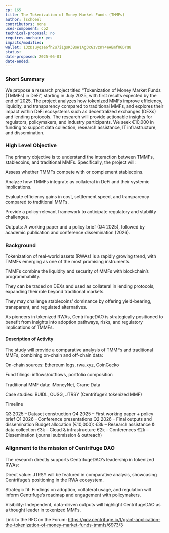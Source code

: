 ```yaml
---
cp: 165
title: The Tokenization of Money Market Funds (TMMFs)
author: lschoenl
contributors: none
uses-component: cp2
technical-proposal: no
requires-onchain: yes
impacts/modifies: 
wallet: 13zDsuyqze6fh2u7i1gsK3BsW1Ag3cGzvznY4eABmfU6DYQ8
status: 
date-proposed: 2025-06-01
date-ended: 
---
```


### Short Summary 

 We propose a research project titled “Tokenization of Money Market Funds (TMMFs) in DeFi”, starting in July 2025, with first results expected by the end of 2025. The project analyzes how tokenized MMFs improve efficiency, liquidity, and transparency compared to traditional MMFs, and explores their impact within DeFi ecosystems such as decentralized exchanges (DEXs) and lending protocols. The research will provide actionable insights for regulators, policymakers, and industry participants. We seek €10,000 in funding to support data collection, research assistance, IT infrastructure, and dissemination.

### High Level Objective

The primary objective is to understand the interaction between TMMFs, stablecoins, and traditional MMFs. Specifically, the project will:

Assess whether TMMFs compete with or complement stablecoins.

Analyze how TMMFs integrate as collateral in DeFi and their systemic implications.

Evaluate efficiency gains in cost, settlement speed, and transparency compared to traditional MMFs.

Provide a policy-relevant framework to anticipate regulatory and stability challenges.

Outputs: A working paper and a policy brief (Q4 2025), followed by academic publication and conference dissemination (2026).

### Background

Tokenization of real-world assets (RWAs) is a rapidly growing trend, with TMMFs emerging as one of the most promising instruments. 

TMMFs combine the liquidity and security of MMFs with blockchain’s programmability. 

They can be traded on DEXs and used as collateral in lending protocols, expanding their role beyond traditional markets.

They may challenge stablecoins’ dominance by offering yield-bearing, transparent, and regulated alternatives.

As pioneers in tokenized RWAs, CentrifugeDAO is strategically positioned to benefit from insights into adoption pathways, risks, and regulatory implications of TMMFs.

#### Description of Activity 

The study will provide a comparative analysis of TMMFs and traditional MMFs, combining on-chain and off-chain data:

On-chain sources: Ethereum logs, rwa.xyz, CoinGecko

Fund filings: inflows/outflows, portfolio composition

Traditional MMF data: iMoneyNet, Crane Data

Case studies: BUIDL, OUSG, JTRSY (Centrifuge’s tokenized MMF)

Timeline

Q3 2025 – Dataset construction
Q4 2025 – First working paper + policy brief
Q1 2026 – Conference presentations
Q2 2026 – Final outputs and dissemination
Budget allocation (€10,000):
€3k – Research assistance & data collection
€3k – Cloud & infrastructure
€2k – Conferences
€2k – Dissemination (journal submission & outreach)

 
### Alignment to the mission of Centrifuge DAO 

The research directly supports CentrifugeDAO’s leadership in tokenized RWAs:

Direct value: JTRSY will be featured in comparative analysis, showcasing Centrifuge’s positioning in the RWA ecosystem.

Strategic fit: Findings on adoption, collateral usage, and regulation will inform Centrifuge’s roadmap and engagement with policymakers.

Visibility: Independent, data-driven outputs will highlight CentrifugeDAO as a thought leader in tokenized MMFs.


Link to the RFC on the Forum: https://gov.centrifuge.io/t/grant-application-the-tokenization-of-money-market-funds-tmmfs/6973/3
